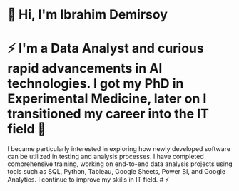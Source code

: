 # 🚀 Hi, I'm Ibrahim Demirsoy 
# ⚡ I'm a Data Analyst and curious rapid advancements in AI technologies. I got my PhD in Experimental Medicine, later on I transitioned my career into the IT field 💼 
I became particularly interested in exploring how newly developed software can be utilized in testing and analysis processes. I have completed comprehensive training, working on end-to-end data analysis projects using tools such as SQL, Python, Tableau, Google Sheets, Power BI, and Google Analytics. I continue to improve my skills in IT field. # ⚡ 


